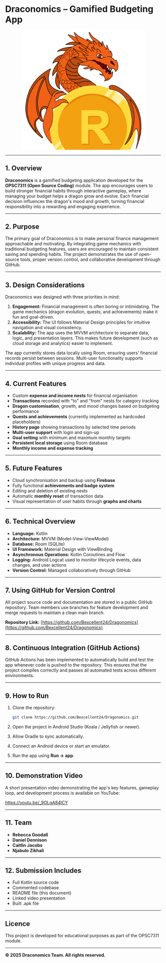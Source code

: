 # Draconomics – Gamified Budgeting App

<p align="center">
  <img src="https://github.com/Bexcellent24/Dragonomics/blob/master/Logos/Pages/Login_SignUp%20Page/home_page_logo.png" alt="Draconomics Logo" width="400">
</p>

---

## 1. Overview

**Draconomics** is a gamified budgeting application developed for the **OPSC7311 (Open Source Coding)** module. The app encourages users to build stronger financial habits through interactive gameplay, where managing your budget helps a dragon grow and evolve. Each financial decision influences the dragon's mood and growth, turning financial responsibility into a rewarding and engaging experience.

---

## 2. Purpose

The primary goal of Draconomics is to make personal finance management approachable and motivating. By integrating game mechanics with traditional budgeting features, users are encouraged to maintain consistent saving and spending habits. The project demonstrates the use of open-source tools, proper version control, and collaborative development through GitHub.

---

## 3. Design Considerations

Draconomics was designed with three priorities in mind:

1. **Engagement:** Financial management is often boring or intimidating. The game mechanics (dragon evolution, quests, and achievements) make it fun and goal-driven.
2. **Accessibility:** The UI follows Material Design principles for intuitive navigation and visual consistency.
3. **Scalability:** The app uses the MVVM architecture to separate data, logic, and presentation layers. This makes future development (such as cloud storage and analytics) easier to implement.

The app currently stores data locally using Room, ensuring users' financial records persist between sessions. Multi-user functionality supports individual profiles with unique progress and data.

---

## 4. Current Features

- Custom **expense and income nests** for financial organisation
- **Transactions** recorded with "to" and "from" nests for category tracking
- **Dragon customisation**, growth, and mood changes based on budgeting performance
- **Quests and achievements** (currently implemented as hardcoded placeholders)
- **History page** showing transactions by selected time periods
- **Multi-user support** with login and sign-up
- **Goal setting** with minimum and maximum monthly targets
- **Persistent local storage** using Room database
- **Monthly income and expense tracking**

---

## 5. Future Features

- Cloud synchronisation and backup using **Firebase**
- Fully functional **achievements and badge system**
- Editing and deletion of existing nests
- Automatic **monthly reset** of transaction data
- Visual representation of user habits through **graphs and charts**

---

## 6. Technical Overview

- **Language:** Kotlin
- **Architecture:** MVVM (Model-View-ViewModel)
- **Database:** Room (SQLite)
- **UI Framework:** Material Design with ViewBinding
- **Asynchronous Operations:** Kotlin Coroutines and Flow
- **Logging:** Android Logcat used to monitor lifecycle events, data changes, and user actions
- **Version Control:** Managed collaboratively through GitHub

---

## 7. Using GitHub for Version Control

All project source code and documentation are stored in a public GitHub repository. Team members use branches for feature development and merge requests to maintain a clean main branch.

**Repository Link:** [https://github.com/Bexcellent24/Dragonomics](https://github.com/Bexcellent24/Dragonomics)

---

## 8. Continuous Integration (GitHub Actions)

GitHub Actions has been implemented to automatically build and test the app whenever code is pushed to the repository. This ensures that the project compiles correctly and passes all automated tests across different environments.

---

## 9. How to Run

1. Clone the repository:
   ```bash
   git clone https://github.com/Bexcellent24/Dragonomics.git
   ```

2. Open the project in Android Studio (Koala / Jellyfish or newer).

3. Allow Gradle to sync automatically.

4. Connect an Android device or start an emulator.

5. Run the app using **Run → app**.

---

## 10. Demonstration Video

A short presentation video demonstrating the app's key features, gameplay loop, and development process is available on YouTube:

https://youtu.be/_9OLgA84ICY

---

## 11. Team

- **Rebecca Goodall**
- **Daniel Dennison**
- **Caitlin Jacobs**
- **Njabulo Zikhali**

---

## 12. Submission Includes

- Full Kotlin source code
- Commented codebase
- README file (this document)
- Linked video presentation
- Built .apk file

---

## Licence

This project is developed for educational purposes as part of the OPSC7311 module.

---

**© 2025 Draconomics Team. All rights reserved.**
